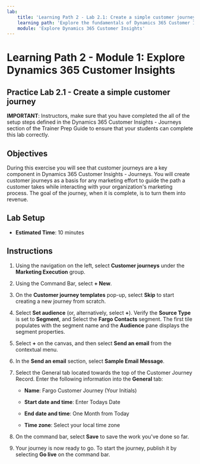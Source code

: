 ```yaml
---
lab:
    title: 'Learning Path 2 - Lab 2.1: Create a simple customer journey'
    learning path: 'Explore the fundamentals of Dynamics 365 Customer Insights'
    module: 'Explore Dynamics 365 Customer Insights'
---
```


Learning Path 2 - Module 1: Explore Dynamics 365 Customer Insights
========================

## Practice Lab 2.1 - Create a simple customer journey

**IMPORTANT**: Instructors, make sure that you have completed the all of the setup steps defined in the Dynamics 365 Customer Insights - Journeys section of the Trainer Prep Guide to ensure that your students can complete this lab correctly.   

## Objectives

During this exercise you will see that customer journeys are a key component in Dynamics 365 Customer Insights - Journeys. You will create customer journeys as a basis for any marketing effort to guide the path a customer takes while interacting with your organization's marketing process. The goal of the journey, when it is complete, is to turn them into revenue. 

## Lab Setup

  - **Estimated Time**: 10 minutes

## Instructions
1. Using the navigation on the left, select **Customer journeys** under the **Marketing Execution** group.

2. Using the Command Bar, select **+ New**.

3. On the **Customer journey templates** pop-up, select **Skip** to start creating a new journey from scratch.
4. Select **Set audience** (or, alternatively, select **+**). Verify the **Source Type** is set to **Segment**, and Select the **Fargo Contacts** segment. The first tile populates with the segment name and the **Audience** pane displays the segment properties.

5. Select **+** on the canvas, and then select **Send an email** from the contextual menu.

6. In the **Send an email** section, select **Sample Email Message**.

7. Select the General tab located towards the top of the Customer Journey Record. Enter the following information into the **General** tab:

	- **Name**: Fargo Customer Journey (Your Initials) 

	- **Start date and time**: Enter Todays Date

	- **End date and time**: One Month from Today

	- **Time zone**: Select your local time zone

8. On the command bar, select **Save** to save the work you've done so far.

9. Your journey is now ready to go. To start the journey, publish it by selecting **Go live** on the command bar.

